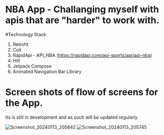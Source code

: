 # NBA App - Challanging myself with apis that are "harder" to work with.

#Technology Stack
1. Retrofit
2. Coil
3. RapidApi - API_NBA (https://rapidapi.com/api-sports/api/api-nba)
4. Hilt
5. Jetpack Compose
6. Animated Navigation Bar Library

# Screen shots of flow of screens for the  App. 
Its is still in development and as such will be updated regularly.

![Screenshot_20240113_205842](https://github.com/ttakpotosu2/NBA-App/assets/105734117/68cb0ca7-f23d-41ac-8e1d-68cba3b355d7)
![Screenshot_20240113_205745](https://github.com/ttakpotosu2/NBA-App/assets/105734117/7e65e12c-28f9-4be9-95da-4cf142eeb0f5)
